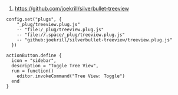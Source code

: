 
1. https://github.com/joekrill/silverbullet-treeview

```space-lua
config.set("plugs", {
    "_plug/treeview.plug.js"
    -- "file:/_plug/treeview.plug.js"
    -- "file://.space/_plug/treeview.plug.js"
    -- "github:joekrill/silverbullet-treeview/treeview.plug.js"
  })

actionButton.define {
  icon = "sidebar",
  description = "Toggle Tree View",
  run = function()
    editor.invokeCommand("Tree View: Toggle")
  end
}
```